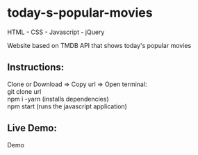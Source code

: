 # today-s-popular-movies

HTML - CSS - Javascript - jQuery</br>

Website based on TMDB API that shows today's popular movies </br>

<h2>Instructions:</h2>
Clone or Download => Copy url => Open terminal:</br>
git clone url </br>
npm i -yarn (installs dependencies)</br>
npm start (runs the javascript application)</br>

<h2>Live Demo:</h2>
<a href:"http://vanastergiou.com/ProjectAPI/" target="_blank">Demo</a>
